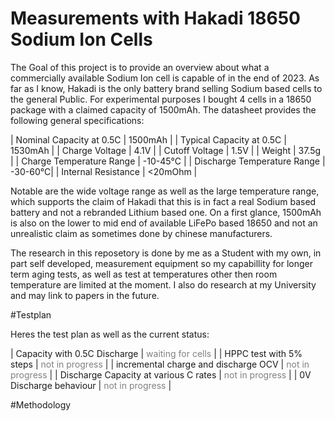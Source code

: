 # Measurements with Hakadi 18650 Sodium Ion Cells

The Goal of this project is to provide an overview about what a commercially available Sodium Ion cell is capable of in the end of 2023. As far as I know, Hakadi is the only battery brand selling Sodium based cells to the general Public. For experimental purposes I bought 4 cells in a 18650 package with a claimed capacity of 1500mAh. The datasheet provides the following general specifications:

| Nominal Capacity at 0.5C | 1500mAh |
| Typical Capacity at 0.5C | 1530mAh |
| Charge Voltage |  4.1V |
| Cutoff Voltage | 1.5V |
| Weight | 37.5g |
| Charge Temperature Range | -10-45°C |
| Discharge Temperature Range | -30-60°C|
| Internal Resistance | <20mOhm |

Notable are the wide voltage range as well as the large temperature range, which supports the claim of Hakadi that this is in fact a real Sodium based battery and not a rebranded Lithium based one. On a first glance, 1500mAh is also on the lower to mid end of available LiFePo based 18650 and not an unrealistic claim as sometimes done by chinese manufacturers.

The research in this reposetory is done by me as a Student with my own, in part self developed, measurement equipment so my capabillity for longer term aging tests, as well as test at temperatures other then room temperature are limited at the moment. I also do research at my University and may link to papers in the future. 

#Testplan

Heres the test plan as well as the current status:

| Capacity with 0.5C Discharge | <span style="color:grey"> waiting for cells </span> |
| HPPC test with 5% steps | <span style="color:grey"> not in progress </span> |
| incremental charge and discharge OCV | <span style="color:grey"> not in progress </span> |
| Discharge Capacity at various C rates | <span style="color:grey"> not in progress </span> |
| 0V Discharge behaviour | <span style="color:grey"> not in progress </span> |

#Methodology


